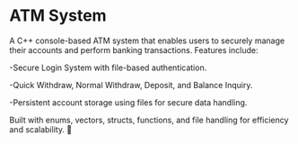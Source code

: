 # ATM System
A C++ console-based ATM system that enables users to securely manage their accounts and perform banking transactions. Features include:

-Secure Login System with file-based authentication.

-Quick Withdraw, Normal Withdraw, Deposit, and Balance Inquiry.

-Persistent account storage using files for secure data handling.

Built with enums, vectors, structs, functions, and file handling for efficiency and scalability. 🚀
